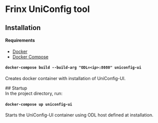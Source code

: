# Frinx UniConfig tool

## Installation 

#### Requirements
* [Docker](https://www.docker.com/)
* [Docker Compose](https://github.com/docker/compose)

#### `docker-compose build --build-arg "ODL=<ip>:8080" uniconfig-ui` <br>
Creates docker container with installation of UniConfig-UI. <br>

\## Startup <br>
In the project directory, run: 

#### `docker-compose up uniconfig-ui` <br>
Starts the UniConfig-UI container using ODL host defined at installation.

